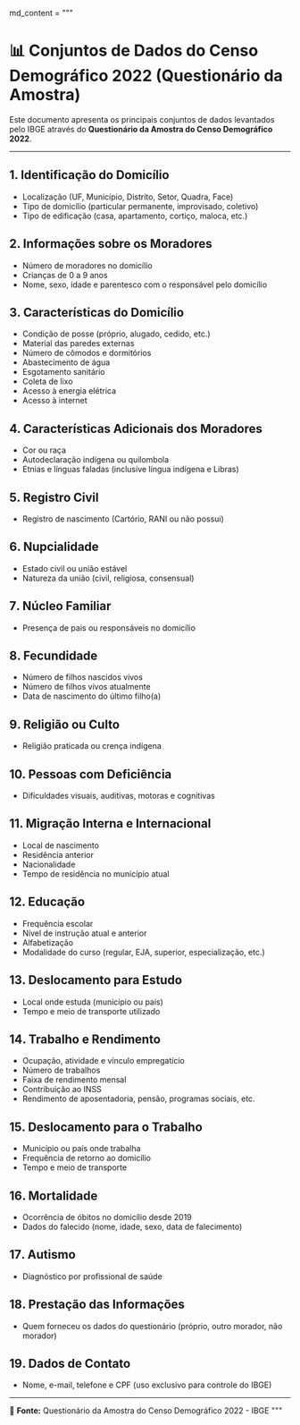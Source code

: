 md_content = """
# 📊 Conjuntos de Dados do Censo Demográfico 2022 (Questionário da Amostra)

Este documento apresenta os principais conjuntos de dados levantados pelo IBGE através do **Questionário da Amostra do Censo Demográfico 2022**.

---

##  1. Identificação do Domicílio
- Localização (UF, Município, Distrito, Setor, Quadra, Face)
- Tipo de domicílio (particular permanente, improvisado, coletivo)
- Tipo de edificação (casa, apartamento, cortiço, maloca, etc.)

## 2️. Informações sobre os Moradores
- Número de moradores no domicílio
- Crianças de 0 a 9 anos
- Nome, sexo, idade e parentesco com o responsável pelo domicílio

## 3️. Características do Domicílio
- Condição de posse (próprio, alugado, cedido, etc.)
- Material das paredes externas
- Número de cômodos e dormitórios
- Abastecimento de água
- Esgotamento sanitário
- Coleta de lixo
- Acesso à energia elétrica
- Acesso à internet

## 4. Características Adicionais dos Moradores
- Cor ou raça
- Autodeclaração indígena ou quilombola
- Etnias e línguas faladas (inclusive língua indígena e Libras)

## 5️. Registro Civil
- Registro de nascimento (Cartório, RANI ou não possui)

## 6️. Nupcialidade
- Estado civil ou união estável
- Natureza da união (civil, religiosa, consensual)

## 7️. Núcleo Familiar
- Presença de pais ou responsáveis no domicílio

## 8️. Fecundidade
- Número de filhos nascidos vivos
- Número de filhos vivos atualmente
- Data de nascimento do último filho(a)

## 9️. Religião ou Culto
- Religião praticada ou crença indígena

## 10. Pessoas com Deficiência
- Dificuldades visuais, auditivas, motoras e cognitivas

## 1️1️. Migração Interna e Internacional
- Local de nascimento
- Residência anterior
- Nacionalidade
- Tempo de residência no município atual

## 1️2️. Educação
- Frequência escolar
- Nível de instrução atual e anterior
- Alfabetização
- Modalidade do curso (regular, EJA, superior, especialização, etc.)

## 1️3️. Deslocamento para Estudo
- Local onde estuda (município ou país)
- Tempo e meio de transporte utilizado

## 1️4️. Trabalho e Rendimento
- Ocupação, atividade e vínculo empregatício
- Número de trabalhos
- Faixa de rendimento mensal
- Contribuição ao INSS
- Rendimento de aposentadoria, pensão, programas sociais, etc.

## 1️5️. Deslocamento para o Trabalho
- Município ou país onde trabalha
- Frequência de retorno ao domicílio
- Tempo e meio de transporte

## 1️6️. Mortalidade
- Ocorrência de óbitos no domicílio desde 2019
- Dados do falecido (nome, idade, sexo, data de falecimento)

## 1️7️. Autismo
- Diagnóstico por profissional de saúde

## 1️8️. Prestação das Informações
- Quem forneceu os dados do questionário (próprio, outro morador, não morador)

## 1️9️. Dados de Contato
- Nome, e-mail, telefone e CPF (uso exclusivo para controle do IBGE)

---

📎 **Fonte:** Questionário da Amostra do Censo Demográfico 2022 - IBGE
"""
